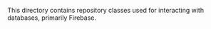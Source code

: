 This directory contains repository classes used for interacting with databases, primarily Firebase.
